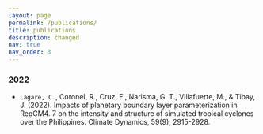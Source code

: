 ```yaml
---
layout: page
permalink: /publications/
title: publications
description: changed
nav: true
nav_order: 3
---
```


### 2022

- `Lagare, C.`, Coronel, R., Cruz, F., Narisma, G. T., Villafuerte, M., & Tibay, J. (2022). Impacts of planetary boundary layer parameterization in RegCM4. 7 on the intensity and structure of simulated tropical cyclones over the Philippines. Climate Dynamics, 59(9), 2915-2928.



